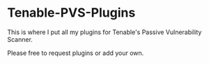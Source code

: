 Tenable-PVS-Plugins
===================

This is where I put all my plugins for Tenable's Passive Vulnerability Scanner.

Please free to request plugins or add your own.
